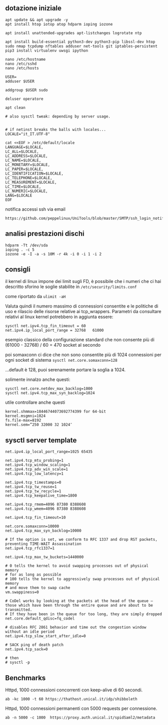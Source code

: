 dotazione iniziale
-----
````
apt update && apt upgrade -y
apt install htop iotop atop hdparm ioping iozone

apt install unattended-upgrades apt-listchanges logrotate ntp

apt install build-essential python3-dev python3-pip libssl-dev htop sudo nmap tcpdump nftables adduser net-tools git iptables-persistent
pip3 install virtualenv uwsgi ipython

nano /etc/hostname
nano /etc/sshd
nano /etc/hosts

USER=
adduser $USER

addgroup $USER sudo

deluser operatore

apt clean

# also sysctl tweak: depending by server usage.


# if netinst breaks the balls with locales...
LOCALE="it_IT.UTF-8"

cat <<EOF > /etc/default/locale
LANGUAGE=$LOCALE,
LC_ALL=$LOCALE,
LC_ADDRESS=$LOCALE,
LC_NAME=$LOCALE,
LC_MONETARY=$LOCALE,
LC_PAPER=$LOCALE,
LC_IDENTIFICATION=$LOCALE,
LC_TELEPHONE=$LOCALE,
LC_MEASUREMENT=$LOCALE,
LC_TIME=$LOCALE,
LC_NUMERIC=$LOCALE,
LANG=$LOCALE
EOF

````

notifica accessi ssh via email
````
https://github.com/peppelinux/UniTools/blob/master/SMTP/ssh_login_notification.md
````

analisi prestazioni dischi
--------------------------
````
hdparm -Tt /dev/sda
ioping . -c 5
iozone -e -I -a -s 10M -r 4k -i 0 -i 1 -i 2
````

consigli
--------
il kernel di linux impone dei limit sugli FD, è possibile che i numeri che ci hai descritto sforino le soglie stabilite in
`/etc/security/limits.conf`

come riportato da
`ulimit -aH`

Valuta quindi il numero massimo di connessioni consentite e le politiche di uso e rilascio delle risorse relative ai tcp_wrappers.
Parametri da consultare relativi al linux kernel potrebbero in aggiunta essere:

````
sysctl net.ipv4.tcp_fin_timeout = 60
net.ipv4.ip_local_port_range = 32768   61000
````

esempio classico della configurazione standard che non consente più di
(61000 - 32768) / 60 = 470 socket al secondo

poi somaxconn ci dice che non sono consentite più di 1024 connessioni per ogni socket di sistema
`sysctl net.core.somaxconn=128`

...default è 128, puoi serenamente portare la soglia a 1024.

solimente innalzo anche questi:
````
sysctl net.core.netdev_max_backlog=1000
sysctl net.ipv4.tcp_max_syn_backlog=1024
````

utile controllare anche questi
````
kernel.shmmax=18446744073692774399 for 64-bit
kernel.msgmni=1024
fs.file-max=8192
kernel.sem=”250 32000 32 1024″
````

sysctl server template
----------------------

````
net.ipv4.ip_local_port_range=1025 65435

net.ipv4.tcp_mtu_probing=1
net.ipv4.tcp_window_scaling=1
net.ipv4.tcp_adv_win_scale=1
net.ipv4.tcp_low_latency=1

net.ipv4.tcp_timestamps=0 
net.ipv4.tcp_tw_reuse=1 
net.ipv4.tcp_tw_recycle=1 
net.ipv4.tcp_keepalive_time=1800 

net.ipv4.tcp_rmem=4096 87380 8388608
net.ipv4.tcp_wmem=4096 87380 8388608

net.ipv4.tcp_fin_timeout=10

net.core.somaxconn=10000
net.ipv4.tcp_max_syn_backlog=10000

# If the option is set, we conform to RFC 1337 and drop RST packets, preventing TIME-WAIT Assassination
net.ipv4.tcp_rfc1337=1

net.ipv4.tcp_max_tw_buckets=1440000

# 0 tells the kernel to avoid swapping processes out of physical memory
# for as long as possible
# 100 tells the kernel to aggressively swap processes out of physical memory
# and move them to swap cache
vm.swappiness=0

# CoDel works by looking at the packets at the head of the queue — those which have been through the entire queue and are about to be transmitted.
# If they have been in the queue for too long, they are simply dropped
net.core.default_qdisc=fq_codel

# disables RFC 2861 behavior and time out the congestion window without an idle period
net.ipv4.tcp_slow_start_after_idle=0

# SACK ping of death patch
net.ipv4.tcp_sack=0

# then
# sysctl -p
````

Benchmarks
----------

Httpd, 1000 connessioni concorrenti con keep-alive di 60 secondi.
````
ab -kc 1000 -t 60 https://thathost.unical.it/idp/shibboleth
````

Httpd, 1000 connessioni permanenti con 5000 requests per connessione.
````
ab -n 5000 -c 1000  https://proxy.auth.unical.it/spidSaml2/metadata
````

